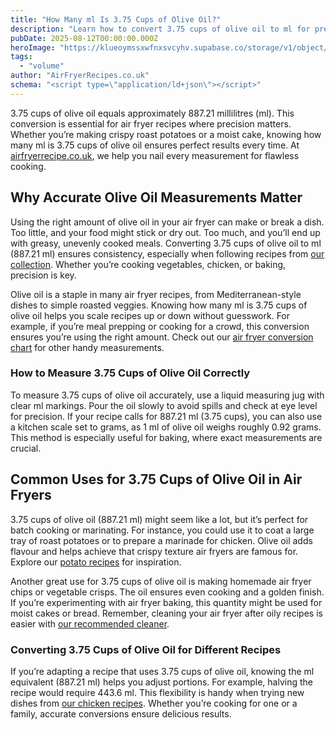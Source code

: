 ```yaml
---
title: "How Many ml Is 3.75 Cups of Olive Oil?"
description: "Learn how to convert 3.75 cups of olive oil to ml for precise cooking and baking. Get accurate measurements in seconds!"
pubDate: 2025-08-12T00:00:00.000Z
heroImage: "https://klueoymssxwfnxsvcyhv.supabase.co/storage/v1/object/public/md/how-many-ml-is-3-75-cups-of-olive-oil-6096fec3.webp"
tags:
  - "volume"
author: "AirFryerRecipes.co.uk"
schema: "<script type=\"application/ld+json\"></script>"
---
```


<p>3.75 cups of olive oil equals approximately 887.21 millilitres (ml). This conversion is essential for air fryer recipes where precision matters. Whether you’re making crispy roast potatoes or a moist cake, knowing how many ml is 3.75 cups of olive oil ensures perfect results every time. At <a href=https://www.airfryerrecipe.co.uk>airfryerrecipe.co.uk</a>, we help you nail every measurement for flawless cooking.</p>  

<h2>Why Accurate Olive Oil Measurements Matter</h2>  
<p>Using the right amount of olive oil in your air fryer can make or break a dish. Too little, and your food might stick or dry out. Too much, and you’ll end up with greasy, unevenly cooked meals. Converting 3.75 cups of olive oil to ml (887.21 ml) ensures consistency, especially when following recipes from <a href=https://www.airfryerrecipe.co.uk/recipes>our collection</a>. Whether you’re cooking vegetables, chicken, or baking, precision is key.</p>  

<p>Olive oil is a staple in many air fryer recipes, from Mediterranean-style dishes to simple roasted veggies. Knowing how many ml is 3.75 cups of olive oil helps you scale recipes up or down without guesswork. For example, if you’re meal prepping or cooking for a crowd, this conversion ensures you’re using the right amount. Check out our <a href=https://www.airfryerrecipe.co.uk/air-fryer-conversion-chart>air fryer conversion chart</a> for other handy measurements.</p>  

<h3>How to Measure 3.75 Cups of Olive Oil Correctly</h3>  
<p>To measure 3.75 cups of olive oil accurately, use a liquid measuring jug with clear ml markings. Pour the oil slowly to avoid spills and check at eye level for precision. If your recipe calls for 887.21 ml (3.75 cups), you can also use a kitchen scale set to grams, as 1 ml of olive oil weighs roughly 0.92 grams. This method is especially useful for baking, where exact measurements are crucial.</p>  

<h2>Common Uses for 3.75 Cups of Olive Oil in Air Fryers</h2>  
<p>3.75 cups of olive oil (887.21 ml) might seem like a lot, but it’s perfect for batch cooking or marinating. For instance, you could use it to coat a large tray of roast potatoes or to prepare a marinade for chicken. Olive oil adds flavour and helps achieve that crispy texture air fryers are famous for. Explore our <a href=https://www.airfryerrecipe.co.uk/recipe-category/potatoes>potato recipes</a> for inspiration.</p>  

<p>Another great use for 3.75 cups of olive oil is making homemade air fryer chips or vegetable crisps. The oil ensures even cooking and a golden finish. If you’re experimenting with air fryer baking, this quantity might be used for moist cakes or bread. Remember, cleaning your air fryer after oily recipes is easier with <a href=https://www.airfryerrecipe.co.uk/air-fryer-cleaner>our recommended cleaner</a>.</p>  

<h3>Converting 3.75 Cups of Olive Oil for Different Recipes</h3>  
<p>If you’re adapting a recipe that uses 3.75 cups of olive oil, knowing the ml equivalent (887.21 ml) helps you adjust portions. For example, halving the recipe would require 443.6 ml. This flexibility is handy when trying new dishes from <a href=https://www.airfryerrecipe.co.uk/recipe-category/chicken>our chicken recipes</a>. Whether you’re cooking for one or a family, accurate conversions ensure delicious results.</p>
